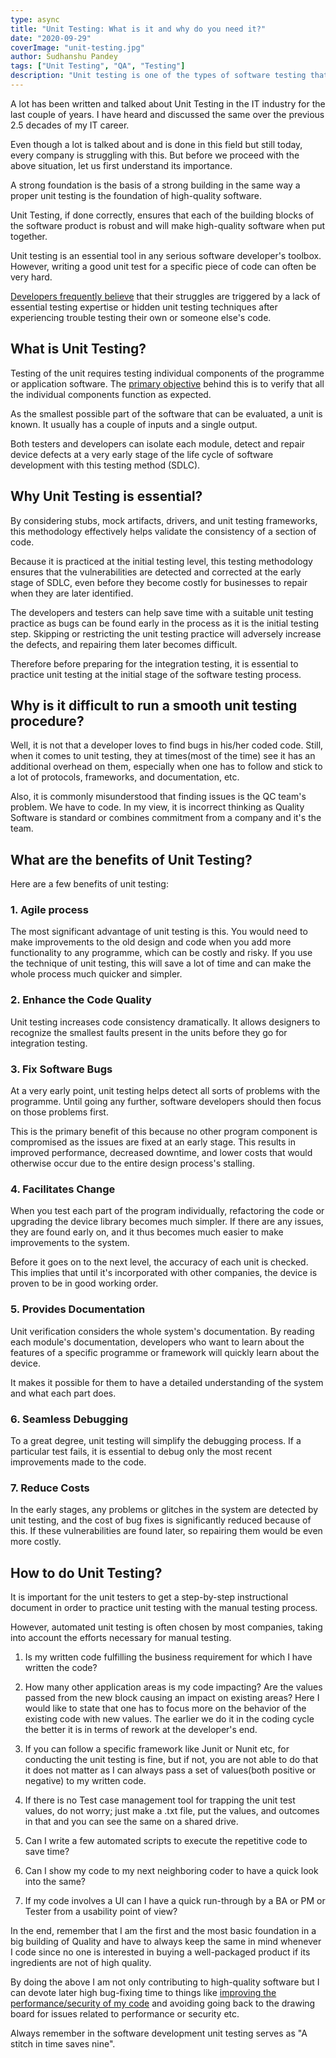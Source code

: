 ```yaml
---
type: async
title: "Unit Testing: What is it and why do you need it?"
date: "2020-09-29"
coverImage: "unit-testing.jpg"
author: Sudhanshu Pandey
tags: ["Unit Testing", "QA", "Testing"]
description: "Unit testing is one of the types of software testing that requires an initial phase of testing. Find out the benefits and why its important for developers."
---
```



A lot has been written and talked about Unit Testing in the IT industry for the last couple of years. I have heard and discussed the same over the previous 2.5 decades of my IT career.

Even though a lot is talked about and is done in this field but still today, every company is struggling with this. But before we proceed with the above situation, let us first understand its importance.

A strong foundation is the basis of a strong building in the same way a proper unit testing is the foundation of high-quality software.

Unit Testing, if done correctly, ensures that each of the building blocks of the software product is robust and will make high-quality software when put together.

Unit testing is an essential tool in any serious software developer's toolbox. However, writing a good unit test for a specific piece of code can often be very hard.

[Developers frequently believe](https://www.loginradius.com/blog/async/agile-development-team/) that their struggles are triggered by a lack of essential testing expertise or hidden unit testing techniques after experiencing trouble testing their own or someone else's code.

## What is Unit Testing?
Testing of the unit requires testing individual components of the programme or application software. The [primary objective](https://en.wikipedia.org/wiki/Unit_testing) behind this is to verify that all the individual components function as expected. 

As the smallest possible part of the software that can be evaluated, a unit is known. It usually has a couple of inputs and a single output.

Both testers and developers can isolate each module, detect and repair device defects at a very early stage of the life cycle of software development with this testing method (SDLC).

## Why Unit Testing is essential?
By considering stubs, mock artifacts, drivers, and unit testing frameworks, this methodology effectively helps validate the consistency of a section of code. 

Because it is practiced at the initial testing level, this testing methodology ensures that the vulnerabilities are detected and corrected at the early stage of SDLC, even before they become costly for businesses to repair when they are later identified.

The developers and testers can help save time with a suitable unit testing practice as bugs can be found early in the process as it is the initial testing step. Skipping or restricting the unit testing practice will adversely increase the defects, and repairing them later becomes difficult.

Therefore before preparing for the integration testing, it is essential to practice unit testing at the initial stage of the software testing process.

## Why is it difficult to run a smooth unit testing procedure?
Well, it is not that a developer loves to find bugs in his/her coded code. Still, when it comes to unit testing, they at times(most of the time) see it has an additional overhead on them, especially when one has to follow and stick to a lot of protocols, frameworks, and documentation, etc. 

Also, it is commonly misunderstood that finding issues is the QC team's problem. We have to code. In my view, it is incorrect thinking as Quality Software is standard or combines commitment from a company and it's the team.
## What are the benefits of Unit Testing?

Here are a few benefits of unit testing:

### 1. Agile process

The most significant advantage of unit testing is this. You would need to make improvements to the old design and code when you add more functionality to any programme, which can be costly and risky. If you use the technique of unit testing, this will save a lot of time and can make the whole process much quicker and simpler.

### 2. Enhance the Code Quality

Unit testing increases code consistency dramatically. It allows designers to recognize the smallest faults present in the units before they go for integration testing.

### 3. Fix Software Bugs 

At a very early point, unit testing helps detect all sorts of problems with the programme. Until going any further, software developers should then focus on those problems first. 

This is the primary benefit of this because no other program component is compromised as the issues are fixed at an early stage. This results in improved performance, decreased downtime, and lower costs that would otherwise occur due to the entire design process's stalling.

### 4. Facilitates Change

When you test each part of the program individually, refactoring the code or upgrading the device library becomes much simpler. If there are any issues, they are found early on, and it thus becomes much easier to make improvements to the system.

Before it goes on to the next level, the accuracy of each unit is checked. This implies that until it's incorporated with other companies, the device is proven to be in good working order.

### 5. Provides Documentation

Unit verification considers the whole system's documentation. By reading each module's documentation, developers who want to learn about the features of a specific programme or framework will quickly learn about the device.

It makes it possible for them to have a detailed understanding of the system and what each part does.

### 6. Seamless Debugging

To a great degree, unit testing will simplify the debugging process. If a particular test fails, it is essential to debug only the most recent improvements made to the code.

### 7. Reduce Costs

In the early stages, any problems or glitches in the system are detected by unit testing, and the cost of bug fixes is significantly reduced because of this. If these vulnerabilities are found later, so repairing them would be even more costly.


## How to do Unit Testing?

It is important for the unit testers to get a step-by-step instructional document in order to practice unit testing with the manual testing process. 

However, automated unit testing is often chosen by most companies, taking into account the efforts necessary for manual testing. 

1. Is my written code fulfilling the business requirement for which I have written the code?

2. How many other application areas is my code impacting? Are the values passed from the new block causing an impact on existing areas? Here I would like to state that one has to focus more on the behavior of the existing code with new values. The earlier we do it in the coding cycle the better it is in terms of rework at the developer's end.

3. If you can follow a specific framework like Junit or Nunit etc, for conducting the unit testing is fine, but if not, you are not able to do that it does not matter as I can always pass a set of values(both positive or negative) to my written code.

4. If there is no Test case management tool for trapping the unit test values, do not worry; just make a .txt file, put the values, and outcomes in that and you can see the same on a shared drive.

5. Can I write a few automated scripts to execute the repetitive code to save time?

6. Can I show my code to my next neighboring coder to have a quick look into the same?

7. If my code involves a UI can I have a quick run-through by a BA or PM or Tester from a usability point of view?


In the end,  remember that I am the first and the most basic foundation in a big building of Quality and have to always keep the same in mind whenever I code since no one is interested in buying a well-packaged product if its ingredients are not of high quality.

By doing the above I am not only contributing to high-quality software but I can devote later high bug-fixing time to things like [improving the performance/security of my code](https://www.loginradius.com/blog/async/16-javascript-hacks-for-optimization/) and avoiding going back to the drawing board for issues related to performance or security etc.

Always remember in the software development unit testing serves as "A stitch in time saves nine".


